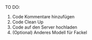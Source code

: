 TO DO:

1) Code Kommentare hinzufügen
2) Code Clean Up
3) Code auf den Server hochladen
4) (Optional) Anderes Modell für Fackel
